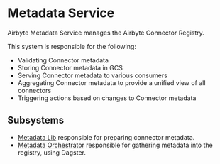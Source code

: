 # Metadata Service

Airbyte Metadata Service manages the Airbyte Connector Registry.

This system is responsible for the following:

- Validating Connector metadata
- Storing Connector metadata in GCS
- Serving Connector metadata to various consumers
- Aggregating Connector metadata to provide a unified view of all connectors
- Triggering actions based on changes to Connector metadata

## Subsystems

- [Metadata Lib](./lib) responsible for preparing connector metadata.
- [Metadata Orchestrator](./orchestrator) responsible for gathering metadata into the registry,
  using Dagster.
